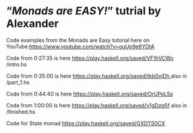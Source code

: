# “_Monads are EASY!_” tutrial by Alexander 
Code examples from the Monads are Easy tutorial here on YouTube:https://www.youtube.com/watch?v=ouUp9e6YDtA


Code from 0:27:35 is here https://play.haskell.org/saved/VF1hVCWo /intro.hs

Code from 0:35:00 is here [https://play.haskell.org/saved/tkb0vjDh
](https://play.haskell.org/saved/tkb0vjDh) also in /part_1.hs

Code from 0:44:40 is here https://play.haskell.org/saved/OrUPeL5s

Code from 1:00:00 is here https://play.haskell.org/saved/y1gDzg5f also in /finished.hs

Code for State monad https://play.haskell.org/saved/GXDTS0CX
